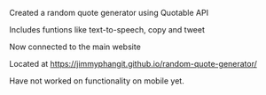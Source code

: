 Created a random quote generator using Quotable API

Includes funtions like text-to-speech, copy and tweet

Now connected to the main website

Located at https://jimmyphangit.github.io/random-quote-generator/

Have not worked on functionality on mobile yet.
